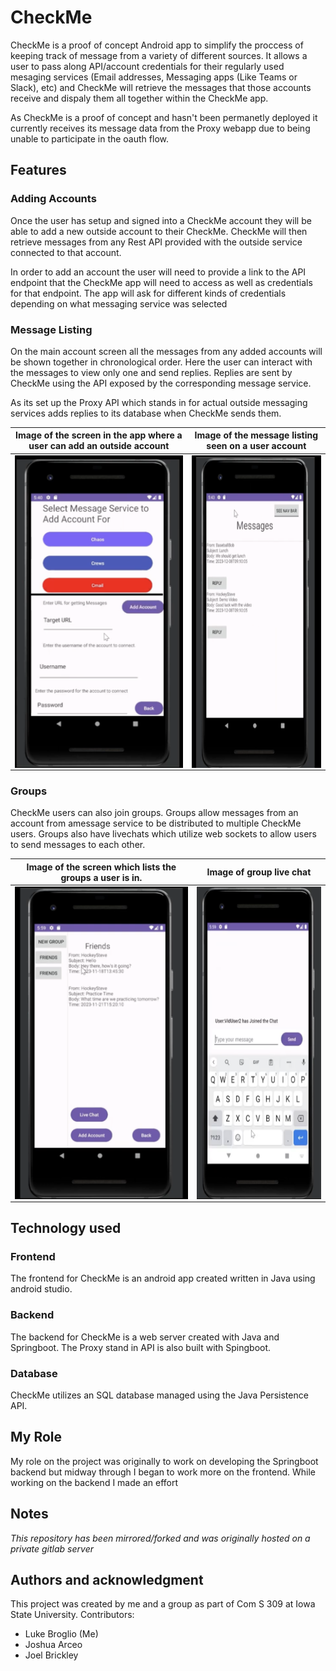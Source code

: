 # CheckMe

CheckMe is a proof of concept Android app to simplify the proccess of keeping track of message from a variety of different sources. It allows a user to pass along API/account credentials for their regularly used mesaging services (Email addresses, Messaging apps (Like Teams or Slack), etc) and CheckMe will retrieve the messages that those accounts receive and dispaly them all together within the CheckMe app.

As CheckMe is a proof of concept and hasn't been permanetly deployed it currently receives its message data from the Proxy webapp due to being unable to participate in the oauth flow.

## Features

### Adding Accounts

Once the user has setup and signed into a CheckMe account they will be able to add a new outside account to their CheckMe. CheckMe will then retrieve messages from any Rest API provided with the outside service connected to that account.

In order to add an account the user will need to provide a link to the API endpoint that the CheckMe app will need to access as well as credentials for that endpoint. The app will ask for different kinds of credentials depending on what messaging service was selected

### Message Listing

On the main account screen all the messages from any added accounts will be shown together in chronological order. Here the user can interact with the messages to view only one and send replies. Replies are sent by CheckMe using the API exposed by the corresponding message service. 

As its set up the Proxy API which stands in for actual outside messaging services adds replies to its database when CheckMe sends them.


| Image of the screen in the app where a user can add an outside account               | Image of the message listing seen on a user account | 
| :----------------------------------------------------------------------------------: | :--------------------------------------------------------------------------------: |
| <img style="float: right;" src="Documents/images/AccountAddScreen.png" height="500"> | <img style="float: right;" src="Documents/images/MessageListing.png" height="500"> |


### Groups

CheckMe users can also join groups. Groups allow messages from an account from amessage service to be distributed to multiple CheckMe users. Groups also have livechats which utilize web sockets to allow users to send messages to each other.


| Image of the screen which lists the groups a user is in.                             | Image of group live chat  | 
| :----------------------------------------------------------------------------------: | :--------------------------------------------------------------------------------: |
| <img style="float: right;" src="Documents/images/GroupScreen.png" height="500"> | <img style="float: right;" src="Documents/images/GroupLiveChat.png" height="500"> |


## Technology used

### Frontend 

The frontend for CheckMe is an android app created written in Java using android studio.

### Backend

The backend for CheckMe is a web server created with Java and Springboot. The Proxy stand in API is also built with Spingboot.

### Database 

CheckMe utilizes an SQL database managed using the Java Persistence API.

## My Role

My role on the project was originally to work on developing the Springboot backend but midway through I began to work more on the frontend. While working on the backend I made an effort 

## Notes 
*This repository has been mirrored/forked and was originally hosted on a private gitlab server* 

## Authors and acknowledgment
This project was created by me and a group as part of Com S 309 at Iowa State University.
Contributors:
- Luke Broglio (Me)
- Joshua Arceo
- Joel Brickley

